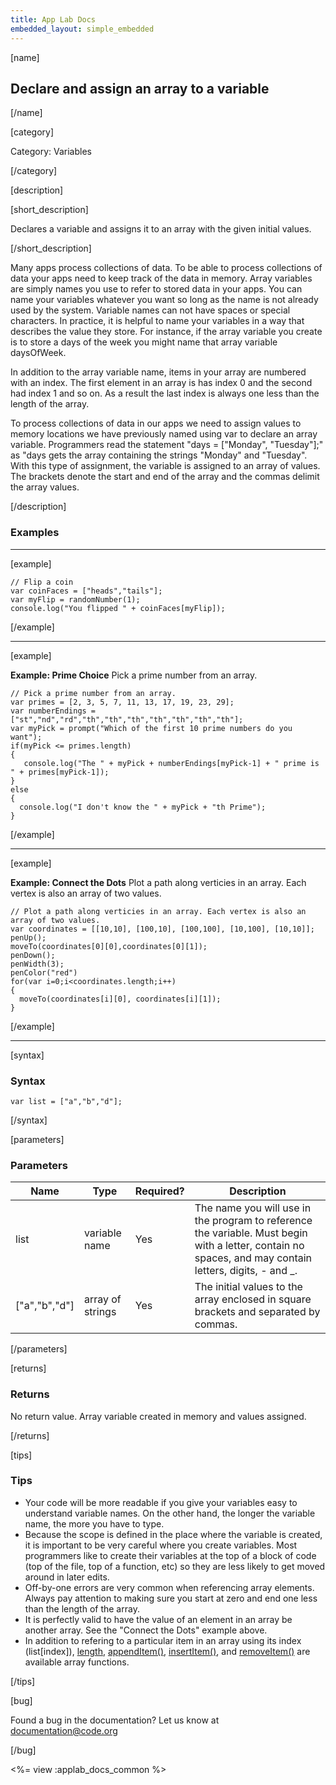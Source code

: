 ```yaml
---
title: App Lab Docs
embedded_layout: simple_embedded
---
```


[name]

## Declare and assign an array to a variable

[/name]

[category]

Category: Variables

[/category]

[description]

[short_description]

Declares a variable and assigns it to an array with the given initial values.

[/short_description]

Many apps process collections of data. To be able to process collections of data your apps need to keep track of the data in memory. Array variables are simply names you use to refer to stored data in your apps. You can name your variables whatever you want so long as the name is not already used by the system. Variable names can not have spaces or special characters. In practice, it is helpful to name your variables in a way that describes the value they store. For instance, if the array variable you create is to store a days of the week you might name that array variable daysOfWeek.

In addition to the array variable name, items in your array are numbered with an index. The first element in an array is has index 0 and the second had index 1 and so on. As a result the last index is always one less than the length of the array.

To process collections of data in our apps we need to assign values to memory locations we have previously named using var to declare an array variable. Programmers read the statement "days = ["Monday", "Tuesday"];" as "days gets the array containing the strings "Monday" and "Tuesday". With this type of assignment, the variable is assigned to an array of values. The brackets denote the start and end of the array and the commas delimit the array values.

[/description]

### Examples
____________________________________________________

[example]


```
// Flip a coin
var coinFaces = ["heads","tails"];
var myFlip = randomNumber(1);
console.log("You flipped " + coinFaces[myFlip]);
```

[/example]

____________________________________________________

[example]

**Example: Prime Choice** Pick a prime number from an array.

```
// Pick a prime number from an array.
var primes = [2, 3, 5, 7, 11, 13, 17, 19, 23, 29];
var numberEndings = ["st","nd","rd","th","th","th","th","th","th","th"];
var myPick = prompt("Which of the first 10 prime numbers do you want");
if(myPick <= primes.length)
{
   console.log("The " + myPick + numberEndings[myPick-1] + " prime is " + primes[myPick-1]);
}
else
{
  console.log("I don't know the " + myPick + "th Prime");
}
```

[/example]

____________________________________________________

[example]

**Example: Connect the Dots** Plot a path along verticies in an array. Each vertex is also an array of two values.

```
// Plot a path along verticies in an array. Each vertex is also an array of two values.
var coordinates = [[10,10], [100,10], [100,100], [10,100], [10,10]];
penUp();
moveTo(coordinates[0][0],coordinates[0][1]);
penDown();
penWidth(3);
penColor("red")
for(var i=0;i<coordinates.length;i++)
{
  moveTo(coordinates[i][0], coordinates[i][1]);
}
```

[/example]

____________________________________________________

[syntax]

### Syntax

```
var list = ["a","b","d"];
```

[/syntax]

[parameters]

### Parameters

| Name  | Type | Required? | Description |
|-----------------|------|-----------|-------------|
| list | variable name | Yes | The name you will use in the program to reference the variable. Must begin with a letter, contain no spaces, and may contain letters, digits, - and _. |
| ["a","b","d"] | array of strings | Yes | The initial values to the array enclosed in square brackets and separated by commas. |

[/parameters]

[returns]

### Returns
No return value. Array variable created in memory and values assigned.

[/returns]

[tips]

### Tips
- Your code will be more readable if you give your variables easy to understand variable names.  On the other hand, the longer the variable name, the more you have to type.
- Because the scope is defined in the place where the variable is created, it is important to be very careful where you create variables.  Most programmers like to create their variables at the top of a block of code (top of the file, top of a function, etc) so they are less likely to get moved around in later edits.
- Off-by-one errors are very common when referencing array elements. Always pay attention to making sure you start at zero and end one less than the length of the array.
- It is perfectly valid to have the value of an element in an array be another array.  See the "Connect the Dots" example above.
- In addition to refering to a particular item in an array using its index (list[index]), [length](/applab/docs/length), [appendItem()](/applab/docs/appendItem), [insertItem()](/applab/docs/insertItem), and [removeItem()](/applab/docs/removeItem) are available array functions.

[/tips]

[bug]

Found a bug in the documentation? Let us know at documentation@code.org

[/bug]

<%= view :applab_docs_common %>
